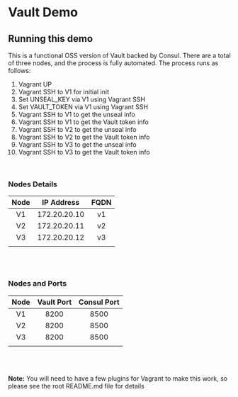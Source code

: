 # Vault Demo

## Running this demo

This is a functional OSS version of Vault backed by Consul. There are a total of three nodes, and the process is fully automated. The process runs as follows:

1. Vagrant UP
2. Vagrant SSH to V1 for initial init
3. Set UNSEAL_KEY via V1 using Vagrant SSH
4. Set VAULT_TOKEN via V1 using Vagrant SSH
5. Vagrant SSH to V1 to get the unseal info
6. Vagrant SSH to V1 to get the Vault token info
7. Vagrant SSH to V2 to get the unseal info
8. Vagrant SSH to V2 to get the Vault token info
9. Vagrant SSH to V3 to get the unseal info
10. Vagrant SSH to V3 to get the Vault token info

<br>

### Nodes Details

| Node  |   IP Address    | FQDN  |
| :---: | :-------------: | :---: |
|  V1   | 172\.20\.20\.10 |  v1   |
|  V2   | 172\.20\.20\.11 |  v2   |
|  V3   | 172\.20\.20\.12 |  v3   |
|       |                 |       |

<br>

<br>

### Nodes and Ports

| Node  | Vault Port | Consul Port |
| :---: | :--------: | :---------: |
|  V1   |    8200    |    8500     |
|  V2   |    8200    |    8500     |
|  V3   |    8200    |    8500     |
|       |            |             |

<br>
<br>

**Note:** You will need to have a few plugins for Vagrant to make this work, so please see the root README.md file for details